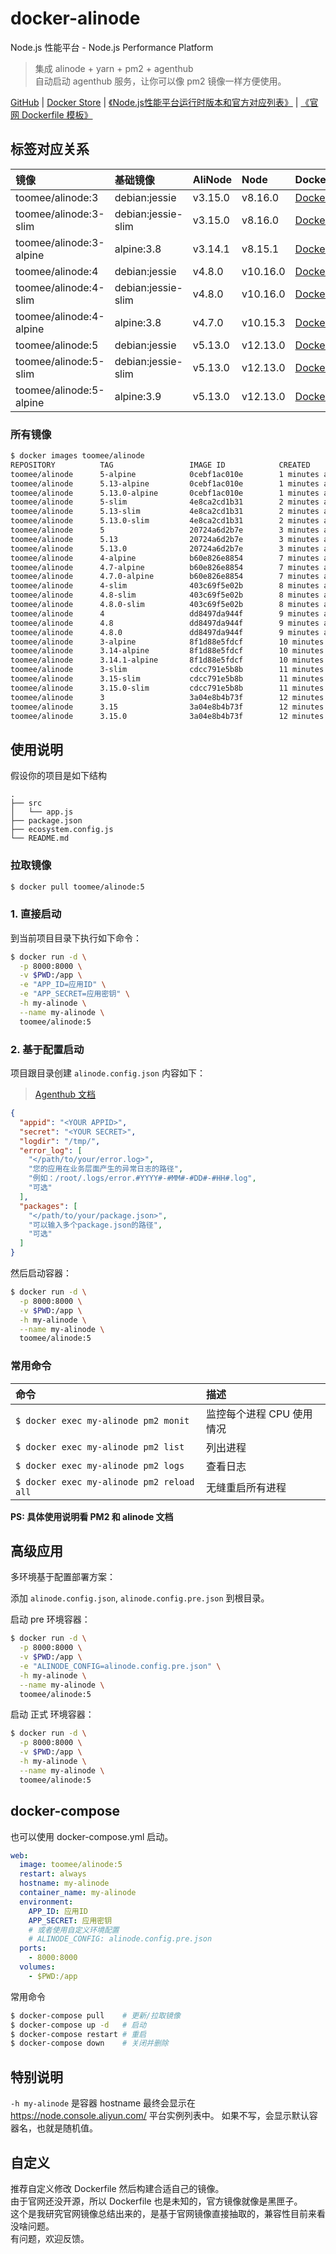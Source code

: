 # docker-alinode

Node.js 性能平台 - Node.js Performance Platform  

> 集成 alinode + yarn + pm2 + agenthub  
> 自动启动 agenthub 服务，让你可以像 pm2 镜像一样方便使用。  

[GitHub](https://github.com/toomeefed/docker-alinode)
|
[Docker Store](https://store.docker.com/r/toomee/alinode)
|
[《Node.js性能平台运行时版本和官方对应列表》](https://help.aliyun.com/knowledge_detail/60811.html)
|
[《官网 Dockerfile 模板》](https://github.com/toomeefed/docker-alinode/tree/master/official)

## 标签对应关系

镜像 | 基础镜像 | AliNode | Node | Dockerfile
:-- | :-- | :-- | :-- | :--
toomee/alinode:3 | debian:jessie | v3.15.0 | v8.16.0 | [Dockerfile](https://github.com/toomeefed/docker-alinode/blob/master/3/jessie/Dockerfile)
toomee/alinode:3-slim | debian:jessie-slim | v3.15.0 | v8.16.0 | [Dockerfile](https://github.com/toomeefed/docker-alinode/blob/master/3/slim/Dockerfile)
toomee/alinode:3-alpine | alpine:3.8 | v3.14.1 | v8.15.1 | [Dockerfile](https://github.com/toomeefed/docker-alinode/blob/master/3/alpine/Dockerfile)
toomee/alinode:4 | debian:jessie | v4.8.0 | v10.16.0 | [Dockerfile](https://github.com/toomeefed/docker-alinode/blob/master/4/jessie/Dockerfile)
toomee/alinode:4-slim | debian:jessie-slim | v4.8.0 | v10.16.0 | [Dockerfile](https://github.com/toomeefed/docker-alinode/blob/master/4/slim/Dockerfile)
toomee/alinode:4-alpine | alpine:3.8 | v4.7.0 | v10.15.3 | [Dockerfile](https://github.com/toomeefed/docker-alinode/blob/master/4/alpine/Dockerfile)
toomee/alinode:5 | debian:jessie | v5.13.0 | v12.13.0 | [Dockerfile](https://github.com/toomeefed/docker-alinode/blob/master/5/jessie/Dockerfile)
toomee/alinode:5-slim | debian:jessie-slim | v5.13.0 | v12.13.0 | [Dockerfile](https://github.com/toomeefed/docker-alinode/blob/master/5/slim/Dockerfile)
toomee/alinode:5-alpine | alpine:3.9 | v5.13.0 | v12.13.0 | [Dockerfile](https://github.com/toomeefed/docker-alinode/blob/master/5/alpine/Dockerfile)


### 所有镜像

```sh
$ docker images toomee/alinode
REPOSITORY          TAG                 IMAGE ID            CREATED             SIZE
toomee/alinode      5-alpine            0cebf1ac010e        1 minutes ago       115MB
toomee/alinode      5.13-alpine         0cebf1ac010e        1 minutes ago       115MB
toomee/alinode      5.13.0-alpine       0cebf1ac010e        1 minutes ago       115MB
toomee/alinode      5-slim              4e8ca2cd1b31        2 minutes ago       228MB
toomee/alinode      5.13-slim           4e8ca2cd1b31        2 minutes ago       228MB
toomee/alinode      5.13.0-slim         4e8ca2cd1b31        2 minutes ago       228MB
toomee/alinode      5                   20724a6d2b7e        3 minutes ago       276MB
toomee/alinode      5.13                20724a6d2b7e        3 minutes ago       276MB
toomee/alinode      5.13.0              20724a6d2b7e        3 minutes ago       276MB
toomee/alinode      4-alpine            b60e826e8854        7 minutes ago       106MB
toomee/alinode      4.7-alpine          b60e826e8854        7 minutes ago       106MB
toomee/alinode      4.7.0-alpine        b60e826e8854        7 minutes ago       106MB
toomee/alinode      4-slim              403c69f5e02b        8 minutes ago       225MB
toomee/alinode      4.8-slim            403c69f5e02b        8 minutes ago       225MB
toomee/alinode      4.8.0-slim          403c69f5e02b        8 minutes ago       225MB
toomee/alinode      4                   dd8497da944f        9 minutes ago       272MB
toomee/alinode      4.8                 dd8497da944f        9 minutes ago       272MB
toomee/alinode      4.8.0               dd8497da944f        9 minutes ago       272MB
toomee/alinode      3-alpine            8f1d88e5fdcf        10 minutes ago      101MB
toomee/alinode      3.14-alpine         8f1d88e5fdcf        10 minutes ago      101MB
toomee/alinode      3.14.1-alpine       8f1d88e5fdcf        10 minutes ago      101MB
toomee/alinode      3-slim              cdcc791e5b8b        11 minutes ago      216MB
toomee/alinode      3.15-slim           cdcc791e5b8b        11 minutes ago      216MB
toomee/alinode      3.15.0-slim         cdcc791e5b8b        11 minutes ago      216MB
toomee/alinode      3                   3a04e8b4b73f        12 minutes ago      264MB
toomee/alinode      3.15                3a04e8b4b73f        12 minutes ago      264MB
toomee/alinode      3.15.0              3a04e8b4b73f        12 minutes ago      264MB
```

## 使用说明

假设你的项目是如下结构

```
.
├── src
│   └── app.js
├── package.json
├── ecosystem.config.js
└── README.md
```

### 拉取镜像

```sh
$ docker pull toomee/alinode:5
```

### 1. 直接启动

到当前项目目录下执行如下命令：

```sh
$ docker run -d \
  -p 8000:8000 \
  -v $PWD:/app \
  -e "APP_ID=应用ID" \
  -e "APP_SECRET=应用密钥" \
  -h my-alinode \
  --name my-alinode \
  toomee/alinode:5
```

### 2. 基于配置启动

项目跟目录创建 `alinode.config.json` 内容如下：

> [Agenthub 文档](https://github.com/aliyun-node/agenthub)

```json
{
  "appid": "<YOUR APPID>",
  "secret": "<YOUR SECRET>",
  "logdir": "/tmp/",
  "error_log": [
    "</path/to/your/error.log>",
    "您的应用在业务层面产生的异常日志的路径",
    "例如：/root/.logs/error.#YYYY#-#MM#-#DD#-#HH#.log",
    "可选"
  ],
  "packages": [
    "</path/to/your/package.json>",
    "可以输入多个package.json的路径",
    "可选"
  ]
}
```

然后启动容器：

```sh
$ docker run -d \
  -p 8000:8000 \
  -v $PWD:/app \
  -h my-alinode \
  --name my-alinode \
  toomee/alinode:5
```

### 常用命令

命令 | 描述
:-- | :--
`$ docker exec my-alinode pm2 monit` | 监控每个进程 CPU 使用情况
`$ docker exec my-alinode pm2 list` | 列出进程
`$ docker exec my-alinode pm2 logs` | 查看日志
`$ docker exec my-alinode pm2 reload all` | 无缝重启所有进程

**PS: 具体使用说明看 PM2 和 alinode 文档**


## 高级应用

多环境基于配置部署方案：

添加 `alinode.config.json`, `alinode.config.pre.json` 到根目录。

启动 pre 环境容器：

```sh
$ docker run -d \
  -p 8000:8000 \
  -v $PWD:/app \
  -e "ALINODE_CONFIG=alinode.config.pre.json" \
  -h my-alinode \
  --name my-alinode \
  toomee/alinode:5
```

启动 正式 环境容器：

```sh
$ docker run -d \
  -p 8000:8000 \
  -v $PWD:/app \
  -h my-alinode \
  --name my-alinode \
  toomee/alinode:5
```

## docker-compose

也可以使用 docker-compose.yml 启动。

```yml
web:
  image: toomee/alinode:5
  restart: always
  hostname: my-alinode
  container_name: my-alinode
  environment:
    APP_ID: 应用ID
    APP_SECRET: 应用密钥
    # 或者使用自定义环境配置
    # ALINODE_CONFIG: alinode.config.pre.json
  ports:
    - 8000:8000
  volumes:
    - $PWD:/app
```

常用命令

```sh
$ docker-compose pull    # 更新/拉取镜像
$ docker-compose up -d   # 启动
$ docker-compose restart # 重启
$ docker-compose down    # 关闭并删除
```

## 特别说明

`-h my-alinode` 是容器 hostname 最终会显示在 <https://node.console.aliyun.com/> 平台实例列表中。
如果不写，会显示默认容器名，也就是随机值。

## 自定义

推荐自定义修改 Dockerfile 然后构建合适自己的镜像。  
由于官网还没开源，所以 Dockerfile 也是未知的，官方镜像就像是黑匣子。  
这个是我研究官网镜像总结出来的，是基于官网镜像直接抽取的，兼容性目前来看没啥问题。  
有问题，欢迎反馈。
